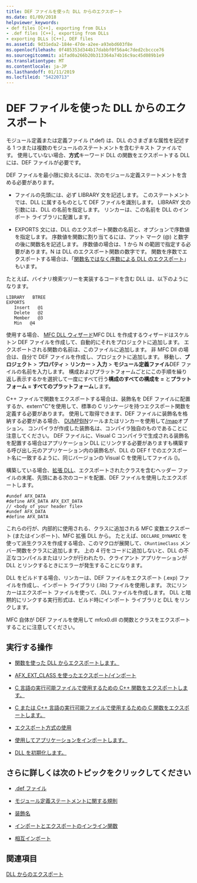 ```yaml
---
title: DEF ファイルを使った DLL からのエクスポート
ms.date: 01/09/2018
helpviewer_keywords:
- def files [C++], exporting from DLLs
- .def files [C++], exporting from DLLs
- exporting DLLs [C++], DEF files
ms.assetid: 9d31eda2-184e-47de-a2ee-a93ebd603f8e
ms.openlocfilehash: 0f485353d344b17dabbf0f56a4c7ded2cbccce76
ms.sourcegitcommit: a1fad0a266b20b313364a74b16c9ac45d089b1e9
ms.translationtype: MT
ms.contentlocale: ja-JP
ms.lasthandoff: 01/11/2019
ms.locfileid: "54220713"
---
```

# <a name="exporting-from-a-dll-using-def-files"></a>DEF ファイルを使った DLL からのエクスポート

モジュール定義または定義ファイル (*.def) は、DLL のさまざまな属性を記述する 1 つまたは複数のモジュールのステートメントを含むテキスト ファイルです。 使用していない場合、**方式**キーワード DLL の関数をエクスポートする DLL には、DEF ファイルが必要です。

DEF ファイルを最小限に抑えるには、次のモジュール定義ステートメントを含める必要があります。

- ファイルの先頭には、必ず LIBRARY 文を記述します。 このステートメントでは、DLL に属するものとして DEF ファイルを識別します。 LIBRARY 文の引数には、DLL の名前を指定します。 リンカーは、この名前を DLL のインポート ライブラリに配置します。

- EXPORTS 文には、DLL のエクスポート関数の名前と、オプションで序数値を指定します。 序数値を関数に割り当てるには、アット マーク (@) と数字の後に関数名を記述します。 序数値の場合は、1 から N の範囲で指定する必要があります。N は DLL のエクスポート関数の数字です。 関数を序数でエクスポートする場合は、「[関数名ではなく序数による DLL のエクスポート](../build/exporting-functions-from-a-dll-by-ordinal-rather-than-by-name.md)」もいます。

たとえば、バイナリ検索ツリーを実装するコードを含む DLL は、以下のようになります。

```
LIBRARY   BTREE
EXPORTS
   Insert   @1
   Delete   @2
   Member   @3
   Min   @4
```

使用する場合、 [MFC DLL ウィザード](../mfc/reference/mfc-dll-wizard.md)MFC DLL を作成するウィザードはスケルトン DEF ファイルを作成して、自動的にそれをプロジェクトに追加します。 エクスポートされる関数の名前は、このファイルに追加します。 非 MFC Dll の場合は、自分で DEF ファイルを作成し、プロジェクトに追加します。 移動し、**プロジェクト** > **プロパティ** > **リンカー** > **入力** > **モジュール定義ファイル**DEF ファイルの名前を入力します。 構成およびプラットフォームごとにこの手順を繰り返し表示するかを選択して一度にすべて行う**構成のすべての構成を =** と**プラットフォーム = すべてのプラットフォーム**します。

C++ ファイルで関数をエクスポートする場合は、装飾名を DEF ファイルに配置するか、extern"C"を使用して、標準の C リンケージを持つエクスポート関数を定義する必要があります。 使用して取得できます、DEF ファイルに装飾名を格納する必要がある場合、 [DUMPBIN](../build/reference/dumpbin-reference.md)ツールまたはリンカーを使用して[/map](../build/reference/map-generate-mapfile.md)オプション。 コンパイラが作成した装飾名は、コンパイラ独自のものであることに注意してください。 DEF ファイルに、Visual C コンパイラで生成される装飾名を配置する場合はアプリケーション DLL にリンクする必要がありますも構築する呼び出し元のアプリケーション内の装飾名が、DLL の DEF f でのエクスポート名に一致するように、同じバージョンの Visual C を使用してファイル ()。

構築している場合、[拡張 DLL](../build/extension-dlls-overview.md)、エクスポートされたクラスを含むヘッダー ファイルの末尾、先頭にある次のコードを配置、DEF ファイルを使用したエクスポートします。

```
#undef AFX_DATA
#define AFX_DATA AFX_EXT_DATA
// <body of your header file>
#undef AFX_DATA
#define AFX_DATA
```

これらの行が、内部的に使用される、クラスに追加される MFC 変数エクスポート (またはインポート)、MFC 拡張 DLL から。 たとえば、`DECLARE_DYNAMIC` を使って派生クラスを作成する場合、このマクロが展開して、`CRuntimeClass` メンバー関数をクラスに追加します。 上の 4 行をコードに追加しないと、DLL の不正なコンパイルまたはリンクが行われたり、クライアント アプリケーションが DLL とリンクするときにエラーが発生することになります。

DLL をビルドする場合、リンカーは、DEF ファイルをエクスポート (.exp) ファイルを作成し、インポート ライブラリ (.lib) ファイルを使用します。 次にリンカーはエクスポート ファイルを使って、.DLL ファイルを作成します。 DLL と暗黙的にリンクする実行形式は、ビルド時にインポート ライブラリと DLL をリンクします。

MFC 自体が DEF ファイルを使用して mfcx0.dll の関数とクラスをエクスポートすることに注意してください。

## <a name="what-do-you-want-to-do"></a>実行する操作

- [関数を使った DLL からエクスポートします。](../build/exporting-from-a-dll-using-declspec-dllexport.md)

- [AFX_EXT_CLASS を使ったエクスポート/インポート](../build/exporting-and-importing-using-afx-ext-class.md)

- [C 言語の実行可能ファイルで使用するための C++ 関数をエクスポートします。](../build/exporting-cpp-functions-for-use-in-c-language-executables.md)

- [C または C++ 言語の実行可能ファイルで使用するための C 関数をエクスポートします。](../build/exporting-c-functions-for-use-in-c-or-cpp-language-executables.md)

- [エクスポート方式の使用](../build/determining-which-exporting-method-to-use.md)

- [使用してアプリケーションをインポートします。](../build/importing-into-an-application-using-declspec-dllimport.md)

- [DLL を初期化します。](../build/run-time-library-behavior.md#initializing-a-dll)

## <a name="what-do-you-want-to-know-more-about"></a>さらに詳しくは次のトピックをクリックしてください

- [.def ファイル](../build/reference/module-definition-dot-def-files.md)

- [モジュール定義ステートメントに関する規則](../build/reference/rules-for-module-definition-statements.md)

- [装飾名](../build/reference/decorated-names.md)

- [インポートとエクスポートのインライン関数](../build/importing-and-exporting-inline-functions.md)

- [相互インポート](../build/mutual-imports.md)

## <a name="see-also"></a>関連項目

[DLL からのエクスポート](../build/exporting-from-a-dll.md)